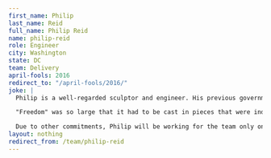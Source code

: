 ```yaml
---
first_name: Philip
last_name: Reid
full_name: Philip Reid
name: philip-reid
role: Engineer
city: Washington
state: DC
team: Delivery
april-fools: 2016
redirect_to: "/april-fools/2016/"
joke: |
  Philip is a well-regarded sculptor and engineer. His previous government work includes bronze casting for a statue in Lafayette Park (the first bronze statue cast in the United States), as well as serving as a senior member of the team that built "Freedom," the statue that tops the U.S. Capitol dome. Philip was enslaved during his work on "Freedom" in 1860 and 1861 but was emancipated under the Compensated Emancipation Act in April of 1862. By the time the statue's final piece was hoisted onto the top of the dome in 1863, Philip was a free man.

  "Freedom" was so large that it had to be cast in pieces that were individually hoisted atop the capital dome, where they were stacked on top of each other to assemble the statue in place. We're excited to have Philip as a full-stack engineer on the 18F team.

  Due to other commitments, Philip will be working for the team only on April 1st. If you'd like to join Philip (and not just for April 1) you can <a href="https://pages.18f.gov/joining-18f/">see all of our openings and learn more about working at 18F</a>.)
layout: nothing
redirect_from: /team/philip-reid
---
```

